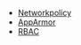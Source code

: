 - [Networkpolicy](https://kubernetes.io/docs/concepts/services-networking/network-policies/)
- [AppArmor](https://kubernetes.io/docs/tutorials/security/apparmor/)
- [RBAC](https://kubernetes.io/docs/reference/access-authn-authz/rbac/)
